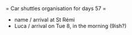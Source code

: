 = Car shuttles organisation for days 57 =

 * name / arrival at St Rémi
 * Luca / arrival on Tue 8, in the morning (9ish?)
